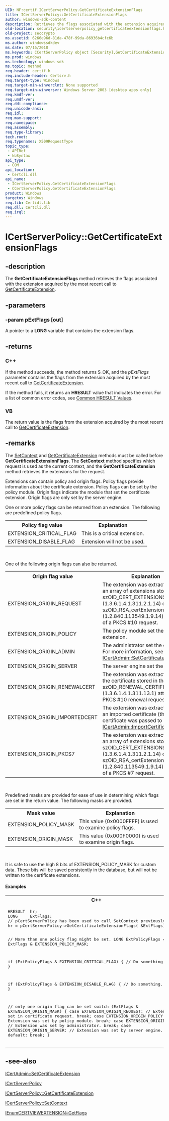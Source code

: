 ```yaml
---
UID: NF:certif.ICertServerPolicy.GetCertificateExtensionFlags
title: ICertServerPolicy::GetCertificateExtensionFlags
author: windows-sdk-content
description: Retrieves the flags associated with the extension acquired by the most recent call to GetCertificateExtension.
old-location: security\icertserverpolicy_getcertificateextensionflags.htm
old-project: seccrypto
ms.assetid: 6266e96d-81da-478f-99da-86936b4cfc6b
ms.author: windowssdkdev
ms.date: 07/16/2018
ms.keywords: CCertServerPolicy object [Security],GetCertificateExtensionFlags method, GetCertificateExtensionFlags, GetCertificateExtensionFlags method [Security], GetCertificateExtensionFlags method [Security],CCertServerPolicy object, GetCertificateExtensionFlags method [Security],ICertServerPolicy interface, ICertServerPolicy interface [Security],GetCertificateExtensionFlags method, ICertServerPolicy.GetCertificateExtensionFlags, ICertServerPolicy::GetCertificateExtensionFlags, _certsrv_icertserverpolicy_getcertificateextensionflags, certif/ICertServerPolicy::GetCertificateExtensionFlags, security.icertserverpolicy_getcertificateextensionflags
ms.prod: windows
ms.technology: windows-sdk
ms.topic: method
req.header: certif.h
req.include-header: Certsrv.h
req.target-type: Windows
req.target-min-winverclnt: None supported
req.target-min-winversvr: Windows Server 2003 [desktop apps only]
req.kmdf-ver: 
req.umdf-ver: 
req.ddi-compliance: 
req.unicode-ansi: 
req.idl: 
req.max-support: 
req.namespace: 
req.assembly: 
req.type-library: 
tech.root: 
req.typenames: X509RequestType
topic_type:
 - APIRef
 - kbSyntax
api_type:
 - COM
api_location:
 - Certcli.dll
api_name:
 - ICertServerPolicy.GetCertificateExtensionFlags
 - CCertServerPolicy.GetCertificateExtensionFlags
product: Windows
targetos: Windows
req.lib: Certidl.lib
req.dll: Certcli.dll
req.irql: 
---
```


# ICertServerPolicy::GetCertificateExtensionFlags


## -description


The <b>GetCertificateExtensionFlags</b> method retrieves the  flags associated with the extension acquired by the most recent call to 
<a href="https://msdn.microsoft.com/e2c8e1d5-6ddb-4c8f-8052-f45cd52e2bef">GetCertificateExtension</a>.


## -parameters




### -param pExtFlags [out]

A pointer to a <b>LONG</b> variable that contains the extension flags.


## -returns



<h3>C++</h3>
 If the method succeeds, the method returns S_OK, and the <i>pExtFlags</i> parameter contains the flags from the extension acquired by the most recent call to <a href="https://msdn.microsoft.com/e2c8e1d5-6ddb-4c8f-8052-f45cd52e2bef">GetCertificateExtension</a>.

If the method fails, it returns an <b>HRESULT</b> value that indicates the error. For a list of common error codes, see <a href="https://msdn.microsoft.com/ce52efc3-92c7-40e4-ac49-0c54049e169f">Common HRESULT Values</a>.

<h3>VB</h3>
 The return value is the flags from the extension acquired by the most recent call to <a href="https://msdn.microsoft.com/e2c8e1d5-6ddb-4c8f-8052-f45cd52e2bef">GetCertificateExtension</a>.




## -remarks



The <a href="https://msdn.microsoft.com/library/windows/hardware/ff556644">SetContext</a> and <a href="https://msdn.microsoft.com/e2c8e1d5-6ddb-4c8f-8052-f45cd52e2bef">GetCertificateExtension</a> methods must be called before <b>GetCertificateExtensionFlags</b>. The <b>SetContext</b> method specifies which request is used as the current context, and the <b>GetCertificateExtension</b> method retrieves the extensions for the request.

Extensions can contain policy and origin flags. Policy flags provide information about the certificate extension. Policy flags can be set by the policy module. Origin flags indicate the module that set the certificate extension. Origin flags are only set by the server engine.

One or more policy flags can be returned from an extension. The following are predefined policy flags.<table>
<tr>
<th>Policy flag value</th>
<th>Explanation</th>
</tr>
<tr>
<td>EXTENSION_CRITICAL_FLAG</td>
<td>This is a critical extension.</td>
</tr>
<tr>
<td>EXTENSION_DISABLE_FLAG</td>
<td>Extension will not be used.</td>
</tr>
</table>
 



One of the following origin flags can also be returned.<table>
<tr>
<th>Origin flag value</th>
<th>Explanation</th>
</tr>
<tr>
<td>EXTENSION_ORIGIN_REQUEST</td>
<td>The extension was extracted from an array of extensions stored in the szOID_CERT_EXTENSIONS (1.3.6.1.4.1.311.2.1.14) or szOID_RSA_certExtensions (1.2.840.113549.1.9.14) attribute of a PKCS #10 request.</td>
</tr>
<tr>
<td>EXTENSION_ORIGIN_POLICY</td>
<td>The policy module set the extension.</td>
</tr>
<tr>
<td>EXTENSION_ORIGIN_ADMIN</td>
<td>The administrator set the extension. For more information, see 
<a href="https://msdn.microsoft.com/d26061da-acc3-45d8-93de-f2d431d350a6">ICertAdmin::SetCertificateExtension</a>.</td>
</tr>
<tr>
<td>EXTENSION_ORIGIN_SERVER</td>
<td>The server engine set the extension.</td>
</tr>
<tr>
<td>EXTENSION_ORIGIN_RENEWALCERT</td>
<td>The extension was extracted from the certificate stored in the szOID_RENEWAL_CERTIFICATE (1.3.6.1.4.1.311.13.1) attribute of a PKCS #10 renewal request.</td>
</tr>
<tr>
<td>EXTENSION_ORIGIN_IMPORTEDCERT</td>
<td>The extension was extracted from an imported certificate (the certificate was passed to 
<a href="https://msdn.microsoft.com/b79a726e-5823-468b-869d-382e6fd73b44">ICertAdmin::ImportCertificate</a>).</td>
</tr>
<tr>
<td>EXTENSION_ORIGIN_PKCS7</td>
<td>The extension was extracted from an array of extensions stored in the szOID_CERT_EXTENSIONS (1.3.6.1.4.1.311.2.1.14) or szOID_RSA_certExtensions (1.2.840.113549.1.9.14) attribute of a PKCS #7 request.</td>
</tr>
</table>
 



Predefined masks are provided for ease of use in determining which flags are set in the return value. The following masks are provided.<table>
<tr>
<th>Mask value</th>
<th>Explanation</th>
</tr>
<tr>
<td>EXTENSION_POLICY_MASK</td>
<td>This value (0x0000FFFF) is used to examine policy flags.</td>
</tr>
<tr>
<td>EXTENSION_ORIGIN_MASK</td>
<td>This value (0x000F0000) is used to examine origin flags.</td>
</tr>
</table>
 



It is safe to use the high 8 bits of EXTENSION_POLICY_MASK for custom data. These bits will be saved persistently in the database, but will not be written to the certificate extensions.


#### Examples

<div class="code"><span codelanguage="ManagedCPlusPlus"><table>
<tr>
<th>C++</th>
</tr>
<tr>
<td>
<pre>HRESULT  hr;
LONG     ExtFlags;
// pCertServerPolicy has been used to call SetContext previously.
hr = pCertServerPolicy-&gt;GetCertificateExtensionFlags( &amp;ExtFlags);

// More than one policy flag might be set.
LONG ExtPolicyFlags = ExtFlags &amp; EXTENSION_POLICY_MASK;

if (ExtPolicyFlags &amp; EXTENSION_CRITICAL_FLAG)
{
    // Do something.
}

if (ExtPolicyFlags &amp; EXTENSION_DISABLE_FLAG)
{
    // Do something.
}

// only one origin flag can be set
switch (ExtFlags &amp; EXTENSION_ORIGIN_MASK)
{
    case EXTENSION_ORIGIN_REQUEST:
        // Extension was set in certificate request.
        break;
    case EXTENSION_ORIGIN_POLICY:
        // Extension was set by policy module.
        break;
    case EXTENSION_ORIGIN_ADMIN:
        // Extension was set by administrator.
        break;
    case EXTENSION_ORIGIN_SERVER:
        // Extension was set by server engine.
        break;
    default:
        break;
}</pre>
</td>
</tr>
</table></span></div>



## -see-also




<a href="https://msdn.microsoft.com/d26061da-acc3-45d8-93de-f2d431d350a6">ICertAdmin::SetCertificateExtension</a>



<a href="https://msdn.microsoft.com/7d16161e-9827-46a0-9989-30ebca792bb1">ICertServerPolicy</a>



<a href="https://msdn.microsoft.com/e2c8e1d5-6ddb-4c8f-8052-f45cd52e2bef">ICertServerPolicy::GetCertificateExtension</a>



<a href="https://msdn.microsoft.com/ba45cda8-49a5-4bd6-af68-90b4b56aff7d">ICertServerPolicy::SetContext</a>



<a href="https://msdn.microsoft.com/c175eba9-ea7c-4018-876a-2db732cb57c4">IEnumCERTVIEWEXTENSION::GetFlags</a>
 

 

